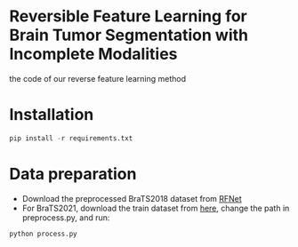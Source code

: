 # Reversible Feature Learning for Brain Tumor Segmentation with Incomplete Modalities
the code of our reverse feature learning method
# Installation
```python
pip install -r requirements.txt
```
# Data preparation
* Download the preprocessed BraTS2018 dataset from [RFNet](https://drive.google.com/drive/folders/1AwLwGgEBQwesIDTlWpubbwqxxd8brt5A)
* For BraTS2021, download the train dataset from [here](https://www.kaggle.com/datasets/dschettler8845/brats-2021-task1), change the path in preprocess.py, and run:
```python
python process.py
```
